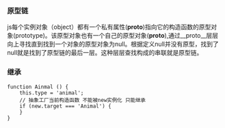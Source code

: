 ### 原型链
js每个实例对象（object）都有一个私有属性(__proto__)指向它的构造函数的原型对象(prototype)。该原型对象也有一个自己的原型对象(__proto__),通过__proto__层层向上寻找直到找到一个对象的原型对象为null。根据定义null并没有原型，找到了null就是找到了原型链的最后一层。这种层层查找构成的串联就是原型链。
### 继承
```
function Ainmal () {
	this.type = 'animal';
	// 抽象工厂当前构造函数 不能被new实例化 只能继承
	if (new.target === 'Animal') {
	}
}

```

